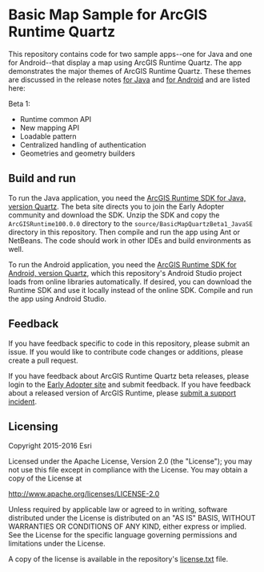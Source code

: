 Basic Map Sample for ArcGIS Runtime Quartz
====================

This repository contains code for two sample apps--one for Java and one for Android--that display a map using ArcGIS Runtime Quartz. The app demonstrates the major themes of ArcGIS Runtime Quartz. These themes are discussed in the release notes [for Java](https://developers.arcgis.com/java/beta/guide/release-notes-java.htm) and [for Android](https://developers.arcgis.com/android/beta/guide/release-notes-java.htm) and are listed here:

Beta 1:
- Runtime common API
- New mapping API
- Loadable pattern
- Centralized handling of authentication
- Geometries and geometry builders

## Build and run

To run the Java application, you need the [ArcGIS Runtime SDK for Java, version Quartz](https://developers.arcgis.com/java/beta/). The beta site directs you to join the Early Adopter community and download the SDK. Unzip the SDK and copy the `ArcGISRuntime100.0.0` directory to the `source/BasicMapQuartzBeta1_JavaSE` directory in this repository. Then compile and run the app using Ant or NetBeans. The code should work in other IDEs and build environments as well.

To run the Android application, you need the [ArcGIS Runtime SDK for Android, version Quartz](https://developers.arcgis.com/android/beta/), which this repository's Android Studio project loads from online libraries automatically. If desired, you can download the Runtime SDK and use it locally instead of the online SDK. Compile and run the app using Android Studio.

## Feedback

If you have feedback specific to code in this repository, please submit an issue. If you would like to contribute code changes or additions, please create a pull request.

If you have feedback about ArcGIS Runtime Quartz beta releases, please login to the [Early Adopter site](https://earlyadopter.esri.com) and submit feedback. If you have feedback about a released version of ArcGIS Runtime, please [submit a support incident](http://support.esri.com/).

## Licensing

Copyright 2015-2016 Esri

Licensed under the Apache License, Version 2.0 (the "License"); you may not use this file except in compliance with the License. You may obtain a copy of the License at

   http://www.apache.org/licenses/LICENSE-2.0

Unless required by applicable law or agreed to in writing, software distributed under the License is distributed on an "AS IS" BASIS, WITHOUT WARRANTIES OR CONDITIONS OF ANY KIND, either express or implied. See the License for the specific language governing permissions and limitations under the License.

A copy of the license is available in the repository's [license.txt](license.txt) file.
